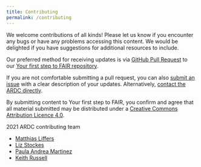```yaml
---
title: Contributing
permalink: /contributing
---
```


We welcome contributions of all kinds! Please let us know if you encounter any bugs or have any problems accessing this content. We would be delighted if you have suggestions for additional resources to include.

Our preferred method for receiving updates is via [GitHub Pull Request](https://docs.github.com/en/github/collaborating-with-issues-and-pull-requests/about-pull-requests) to our [Your first step to FAIR repository](https://github.com/au-research/your-first-step-to-fair/).

If you are not comfortable submitting a pull request, you can also [submit an issue](https://github.com/au-research/your-first-step-to-fair/issues/new) with a clear description of your updates. Alternatively, [contact the ARDC directly](https://ardc.edu.au/contact-us).

By submitting content to Your first step to FAIR, you confirm and agree that all material submitted may be distributed under a [Creative Commons Attribution Licence 4.0](https://creativecommons.org/licenses/by/4.0/).

2021 ARDC contributing team
* [Matthias Liffers](https://orcid.org/0000-0002-3639-2080)
* [Liz Stockes](https://orcid.org/0000-0002-2973-5647)
* [Paula Andrea Martinez](0000-0002-8990-1985)
* [Keith Russell](0000-0001-5390-2719)
